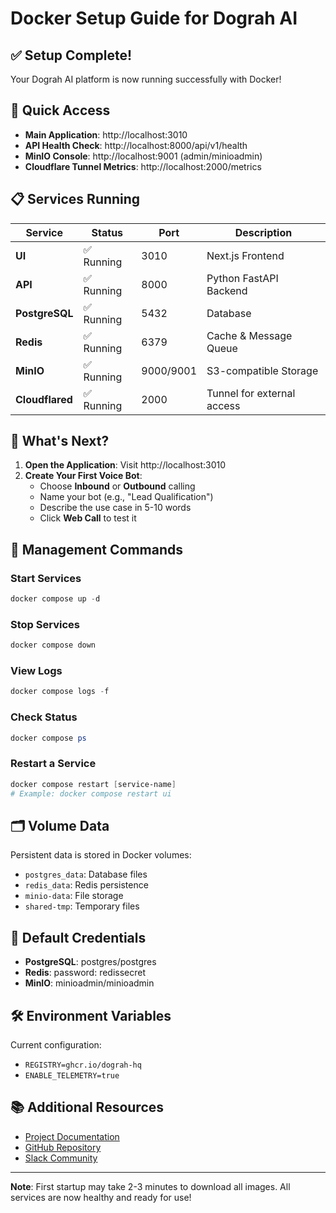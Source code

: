 # Docker Setup Guide for Dograh AI

## ✅ Setup Complete!

Your Dograh AI platform is now running successfully with Docker!

## 🚀 Quick Access

- **Main Application**: http://localhost:3010
- **API Health Check**: http://localhost:8000/api/v1/health
- **MinIO Console**: http://localhost:9001 (admin/minioadmin)
- **Cloudflare Tunnel Metrics**: http://localhost:2000/metrics

## 📋 Services Running

| Service | Status | Port | Description |
|---------|--------|------|-------------|
| **UI** | ✅ Running | 3010 | Next.js Frontend |
| **API** | ✅ Running | 8000 | Python FastAPI Backend |
| **PostgreSQL** | ✅ Running | 5432 | Database |
| **Redis** | ✅ Running | 6379 | Cache & Message Queue |
| **MinIO** | ✅ Running | 9000/9001 | S3-compatible Storage |
| **Cloudflared** | ✅ Running | 2000 | Tunnel for external access |

## 🎯 What's Next?

1. **Open the Application**: Visit http://localhost:3010
2. **Create Your First Voice Bot**:
   - Choose **Inbound** or **Outbound** calling
   - Name your bot (e.g., "Lead Qualification")
   - Describe the use case in 5-10 words
   - Click **Web Call** to test it

## 🔧 Management Commands

### Start Services
```powershell
docker compose up -d
```

### Stop Services
```powershell
docker compose down
```

### View Logs
```powershell
docker compose logs -f
```

### Check Status
```powershell
docker compose ps
```

### Restart a Service
```powershell
docker compose restart [service-name]
# Example: docker compose restart ui
```

## 🗂️ Volume Data

Persistent data is stored in Docker volumes:
- `postgres_data`: Database files
- `redis_data`: Redis persistence
- `minio-data`: File storage
- `shared-tmp`: Temporary files

## 🔑 Default Credentials

- **PostgreSQL**: postgres/postgres
- **Redis**: password: redissecret
- **MinIO**: minioadmin/minioadmin

## 🛠️ Environment Variables

Current configuration:
- `REGISTRY=ghcr.io/dograh-hq`
- `ENABLE_TELEMETRY=true`

## 📚 Additional Resources

- [Project Documentation](https://docs.dograh.com)
- [GitHub Repository](https://github.com/dograh-hq/dograh)
- [Slack Community](https://join.slack.com/t/dograh-community/shared_invite/zt-3czr47sw5-MSg1J0kJ7IMPOCHF~03auQ)

---

**Note**: First startup may take 2-3 minutes to download all images. All services are now healthy and ready for use!